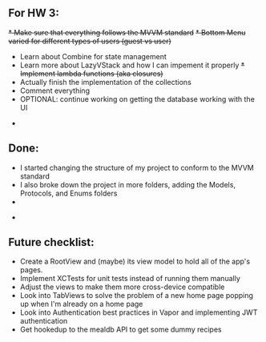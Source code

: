 For HW 3:
-

~~* Make sure that everything follows the MVVM standard~~
~~* Bottom Menu varied for different types of users (guest vs user)~~
* Learn about Combine for state management
* Learn more about LazyVStack and how I can impement it properly
~~* Implement lambda functions (aka closures)~~
* Actually finish the implementation of the collections
* Comment everything
* OPTIONAL: continue working on getting the database working with the UI


-
Done:
-

* I started changing the structure of my project to conform to the MVVM standard
* I also broke down the project in more folders, adding the Models, Protocols, and Enums folders
* 

-
Future checklist:
-
* Create a RootView and (maybe) its view model to hold all of the app's pages. 
* Implement XCTests for unit tests instead of running them manually
* Adjust the views to make them more cross-device compatible
* Look into TabViews to solve the problem of a new home page popping up when I'm already on a home page
* Look into Authentication best practices in Vapor and implementing JWT authentication
* Get hookedup to the mealdb API to get some dummy recipes
